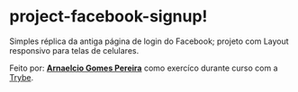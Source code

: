 # project-facebook-signup!
Simples réplica da antiga página de login do Facebook;
projeto com Layout responsivo para telas de celulares.

Feito por: [**Arnaelcio Gomes Pereira**](https://www.linkedin.com/in/arnaelciogomespereira/) como exercíco durante curso com a [Trybe](https://www.betrybe.com/).
